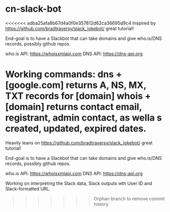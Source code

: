 # cn-slack-bot

<<<<<<< adba25afa8b67d4a0f0e357812d62ca36695d9c4
Inspired by https://github.com/bradtraversy/slack_jokebot/ great tutorial!

End-goal is to have a Slackbot that can take domains and give who.is/DNS records, possibly github repos.

who.is API: https://whoisxmlapi.com DNS API: https://dns-api.org

Working commands:
dns + [google.com] returns A, NS, MX, TXT records for [domain]
whois + [domain] returns contact email, registrant, admin contact, as wella s created, updated, expired dates.
=======
Heavily leans on https://github.com/bradtraversy/slack_jokebot/ great tutorial!

End-goal is to have a Slackbot that can take domains and give who.is/DNS records, possibly github repos.

who.is API: https://whoisxmlapi.com
DNS API: https://dns-api.org

Working on interpreting the Slack data, Slack outputs wth User ID and Slack-formatted URL.
>>>>>>> Orphan branch to remove commit history
